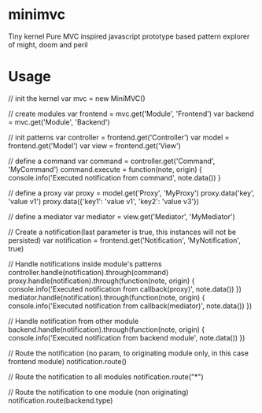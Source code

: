 minimvc
=======

Tiny kernel Pure MVC inspired javascript prototype based pattern explorer of might, doom and peril


Usage
=====

// init the kernel
var mvc = new MiniMVC() 

// create modules
var frontend = mvc.get('Module', 'Frontend')
var backend = mvc.get('Module', 'Backend')

// init patterns
var controller = frontend.get('Controller')
var model = frontend.get('Model')
var view = frontend.get('View')

// define a command
var command = controller.get('Command', 'MyCommand')
command.execute = function(note, origin) {
  console.info('Executed notification from command', note.data())
}

// define a proxy
var proxy = model.get('Proxy', 'MyProxy')
proxy.data('key', 'value v1')
proxy.data({'key1': 'value v1', 'key2': 'value v3'})

// define a mediator
var mediator = view.get('Mediator', 'MyMediator')

// Create a notification(last parameter is true, this instances will not be persisted)
var notification = frontend.get('Notification', 'MyNotification', true)

// Handle notifications inside module's patterns
controller.handle(notification).through(command)
proxy.handle(notification).through(function(note, origin) { console.info('Executed notification from callback(proxy)', note.data()) })
mediator.handle(notification).through(function(note, origin) { console.info('Executed notification from callback(mediator)', note.data()) })

// Handle notification from other module
backend.handle(notification).through(function(note, origin) { console.info('Executed notification from backend module', note.data()) })


// Route the notification (no param, to originating module only, in this case frontend module)
notification.route()

// Route the notification to all modules
notification.route("*")

// Route the notification to one module (non originating)
notification.route(backend.type)